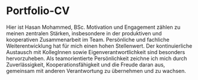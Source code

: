 # Portfolio-CV

Hier ist Hasan Mohammed, BSc. Motivation und Engagement zählen zu meinen zentralen Stärken, insbesondere in der produktiven und kooperativen Zusammenarbeit im Team. Persönliche und fachliche Weiterentwicklung hat für mich einen hohen Stellenwert. Der kontinuierliche Austausch mit KollegInnen sowie Eigenverantwortlichkeit sind besonders hervorzuheben. Als teamorientierte Persönlichkeit zeichne ich mich durch Zuverlässigkeit, Kooperationsfähigkeit und die Freude daran aus, gemeinsam mit anderen Verantwortung zu übernehmen und zu wachsen.
